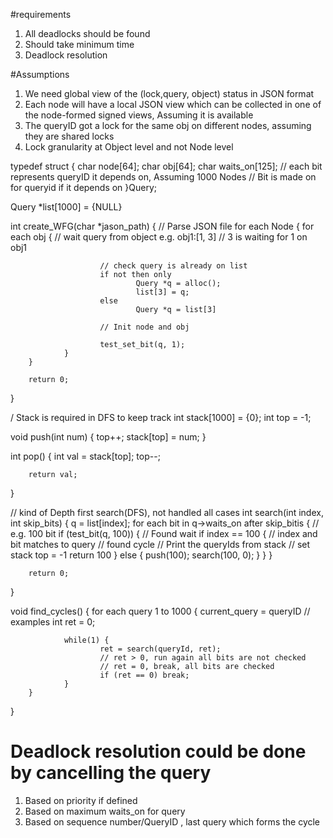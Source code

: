 #requirements
1. All deadlocks should be found
2. Should take minimum time
3. Deadlock resolution


#Assumptions
1. We need global view of the (lock,query, object) status in JSON format
2. Each node will have a local JSON view which can be collected in one of the node-formed signed views, Assuming it is available
3. The  queryID got a lock for the same obj on different nodes, assuming they are shared locks
4. Lock granularity at Object level and not Node level


typedef struct {
        char node[64];
        char obj[64];
        char  waits_on[125]; // each bit represents queryID it depends on, Assuming 1000 Nodes
        // Bit is made on for queryid if it depends on
}Query;

Query *list[1000] = {NULL}

int create_WFG(char *jason_path)
{
        // Parse JSON file
        for each Node {
                for each obj {
                        // wait query from object e.g. obj1:[1, 3]
                        // 3 is waiting for 1 on obj1

                        // check query is already on list
                        if not then only
                                Query *q = alloc();
                                list[3] = q;
                        else
                                Query *q = list[3]

                        // Init node and obj

                        test_set_bit(q, 1);
                }
        }

        return 0;
}

/ Stack is required in DFS to keep track
int stack[1000] = {0};
int top = -1;

void push(int num)
{
        top++;
        stack[top] = num;
}

int pop()
{
        int val = stack[top];
        top--;

        return val;
}

// kind of Depth first search(DFS), not handled all cases
int search(int index, int skip_bits)
{
        q = list[index];
        for each bit in q->waits_on after skip_bitis {
                // e.g. 100 bit
                if (test_bit(q, 100)) {
                        // Found wait
                        if index == 100 { // index and bit matches to query
                                // found cycle
                                // Print the queryIds from stack
                                // set stack top = -1
                                return 100
                        } else {
                                push(100);
                                search(100, 0);
                        }
                }
        }

        return 0;
}

void find_cycles()
{
        for each query 1 to 1000 {
                current_query = queryID // examples
                int ret = 0;

                while(1) {
                        ret = search(queryId, ret);
                        // ret > 0, run again all bits are not checked
                        // ret = 0, break, all bits are checked
                        if (ret == 0) break;
                }
        }
}


# Deadlock resolution could be done by cancelling the query
1. Based on priority if defined
2. Based on maximum waits_on for query
3. Based on sequence number/QueryID , last query which forms the cycle

